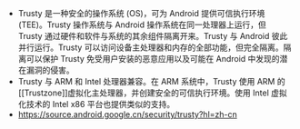 - Trusty 是一种安全的操作系统 (OS)，可为 Android 提供可信执行环境 (TEE)。Trusty 操作系统与 Android 操作系统在同一处理器上运行，但 Trusty 通过硬件和软件与系统的其余组件隔离开来。Trusty 与 Android 彼此并行运行。Trusty 可以访问设备主处理器和内存的全部功能，但完全隔离。隔离可以保护 Trusty 免受用户安装的恶意应用以及可能在 Android 中发现的潜在漏洞的侵害。
- Trusty 与 ARM 和 Intel 处理器兼容。在 ARM 系统中，Trusty 使用 ARM 的 [[Trustzone]]虚拟化主处理器，并创建安全的可信执行环境。使用 Intel 虚拟化技术的 Intel x86 平台也提供类似的支持。
- https://source.android.google.cn/security/trusty?hl=zh-cn